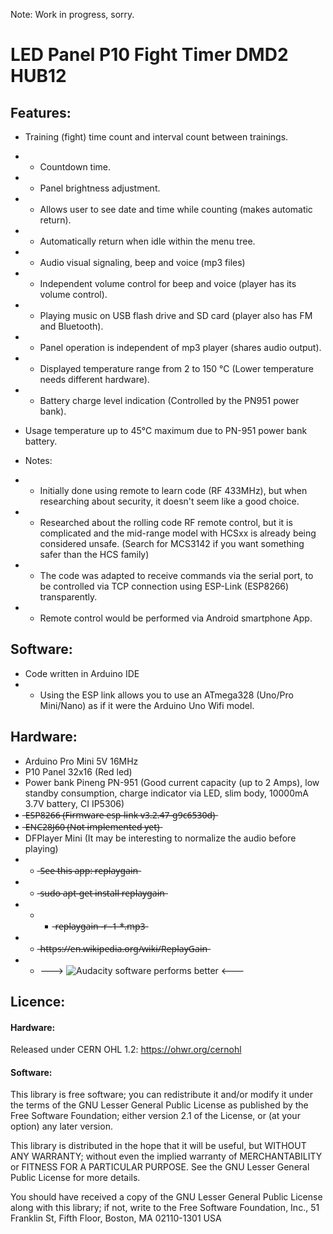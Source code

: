 Note: Work in progress, sorry.

# LED Panel P10 Fight Timer DMD2 HUB12

## Features:
- Training (fight) time count and interval count between trainings.
- - Countdown time.
- - Panel brightness adjustment.
- - Allows user to see date and time while counting (makes automatic return).
- - Automatically return when idle within the menu tree.
- - Audio visual signaling, beep and voice (mp3 files)
- - Independent volume control for beep and voice (player has its volume control).
- - Playing music on USB flash drive and SD card (player also has FM and Bluetooth).
- - Panel operation is independent of mp3 player (shares audio output).
- - Displayed temperature range from 2 to 150 °C (Lower temperature needs different hardware).
- - Battery charge level indication (Controlled by the PN951 power bank).

- Usage temperature up to 45°C maximum due to PN-951 power bank battery.

- Notes:
- - Initially done using remote to learn code (RF 433MHz), but when researching about security, it doesn't seem like a good choice.
- - Researched about the rolling code RF remote control, but it is complicated and the mid-range model with HCSxx is already being considered unsafe.
    (Search for MCS3142 if you want something safer than the HCS family)
- - The code was adapted to receive commands via the serial port, to be controlled via TCP connection using ESP-Link (ESP8266) transparently.
- - Remote control would be performed via Android smartphone App.

## Software:
- Code written in Arduino IDE
- - Using the ESP link allows you to use an ATmega328 (Uno/Pro Mini/Nano) as if it were the Arduino Uno Wifi model.

## Hardware:
- Arduino Pro Mini 5V 16MHz
- P10 Panel 32x16 (Red led)
- Power bank Pineng PN-951 (Good current capacity (up to 2 Amps), low standby consumption, charge indicator via LED, slim body, 10000mA 3.7V battery, CI IP5306)
-  ̶E̶S̶P̶8̶2̶6̶6̶ ̶(̶F̶i̶r̶m̶w̶a̶r̶e̶ ̶e̶s̶p̶-̶l̶i̶n̶k̶ ̶v̶3̶.̶2̶.̶4̶7̶-̶g̶9̶c̶6̶5̶3̶0̶d̶)̶
-  ̶E̶N̶C̶2̶8̶J̶6̶0̶ ̶(̶N̶o̶t̶ ̶i̶m̶p̶l̶e̶m̶e̶n̶t̶e̶d̶ ̶y̶e̶t̶)̶
- DFPlayer Mini (It may be interesting to normalize the audio before playing)
- -  ̶S̶e̶e̶ ̶t̶h̶i̶s̶ ̶a̶p̶p̶:̶ ̶r̶e̶p̶l̶a̶y̶g̶a̶i̶n̶
- -  ̶s̶u̶d̶o̶ ̶a̶p̶t̶-̶g̶e̶t̶ ̶i̶n̶s̶t̶a̶l̶l̶ ̶r̶e̶p̶l̶a̶y̶g̶a̶i̶n̶
- - -  ̶r̶e̶p̶l̶a̶y̶g̶a̶i̶n̶ ̶-̶r̶ ̶-̶1̶ ̶*̶.̶m̶p̶3̶
- -  ̶h̶t̶t̶p̶s̶:̶/̶/̶e̶n̶.̶w̶i̶k̶i̶p̶e̶d̶i̶a̶.̶o̶r̶g̶/̶w̶i̶k̶i̶/̶R̶e̶p̶l̶a̶y̶G̶a̶i̶n̶
- - ---> ![Audacity](https://www.audacityteam.org/) software performs better <---

## Licence:

#### Hardware:
Released under CERN OHL 1.2: https://ohwr.org/cernohl

#### Software:
This library is free software; you can redistribute it and/or modify it under the terms of the GNU Lesser General Public License as published by the Free Software Foundation; either version 2.1 of the License, or (at your option) any later version.

This library is distributed in the hope that it will be useful, but WITHOUT ANY WARRANTY; without even the implied warranty of MERCHANTABILITY or FITNESS FOR A PARTICULAR PURPOSE. See the GNU Lesser General Public License for more details.

You should have received a copy of the GNU Lesser General Public License along with this library; if not, write to the Free Software Foundation, Inc., 51 Franklin St, Fifth Floor, Boston, MA 02110-1301 USA
